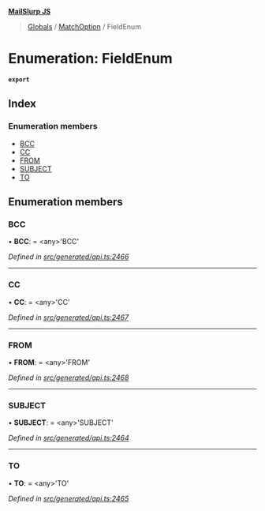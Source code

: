 **[MailSlurp JS](../README.md)**

> [Globals](../README.md) / [MatchOption](../modules/matchoption.md) / FieldEnum

# Enumeration: FieldEnum

**`export`** 

## Index

### Enumeration members

* [BCC](matchoption.fieldenum.md#bcc)
* [CC](matchoption.fieldenum.md#cc)
* [FROM](matchoption.fieldenum.md#from)
* [SUBJECT](matchoption.fieldenum.md#subject)
* [TO](matchoption.fieldenum.md#to)

## Enumeration members

### BCC

•  **BCC**:  = \<any>'BCC'

*Defined in [src/generated/api.ts:2466](https://github.com/mailslurp/mailslurp-client/blob/a8663d0/src/generated/api.ts#L2466)*

___

### CC

•  **CC**:  = \<any>'CC'

*Defined in [src/generated/api.ts:2467](https://github.com/mailslurp/mailslurp-client/blob/a8663d0/src/generated/api.ts#L2467)*

___

### FROM

•  **FROM**:  = \<any>'FROM'

*Defined in [src/generated/api.ts:2468](https://github.com/mailslurp/mailslurp-client/blob/a8663d0/src/generated/api.ts#L2468)*

___

### SUBJECT

•  **SUBJECT**:  = \<any>'SUBJECT'

*Defined in [src/generated/api.ts:2464](https://github.com/mailslurp/mailslurp-client/blob/a8663d0/src/generated/api.ts#L2464)*

___

### TO

•  **TO**:  = \<any>'TO'

*Defined in [src/generated/api.ts:2465](https://github.com/mailslurp/mailslurp-client/blob/a8663d0/src/generated/api.ts#L2465)*
